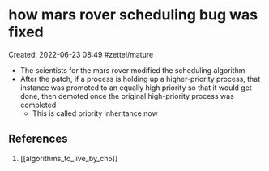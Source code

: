 # how mars rover scheduling bug was fixed
Created: 2022-06-23 08:49
#zettel/mature 

- The scientists for the mars rover modified the scheduling algorithm
- After the patch, if a process is holding up a higher-priority process, that instance was promoted to an equally high priority so that it would get done, then demoted once the original high-priority process was completed
	- This is called priority inheritance now

## References
1. [[algorithms_to_live_by_ch5]]